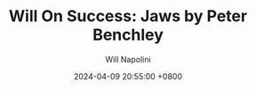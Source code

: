 ---
title: "Will On Success: Jaws by Peter Benchley"
author: Will Napolini
date: 2024-04-09 20:55:00 +0800
categories: [Mindset, Book-summaries]
tags:
  [
    jaws,
    peter-benchley,
    suspense,
    thriller,
    shark-attacks,
    summer-blockbuster,
    amityville,
    steven-spielberg,
    classic-horror,
    beach-reading,
    novelization-of-film,
    oceanic-dangers,
    adventure,
    fear,
    thrilling-storytelling,
    jaws-movie-adaptation,
    jaws-book-versus-movie
  ]
image: https://pbs.twimg.com/media/GO1ty9MXMAECE4m?format=jpg&name=large
alt: "Will On Success: Jaws by Peter Benchley"
fallback:
  - 
  # Replace with the URL of your backup image
  -
  # Replace with the URL of your backup image
---
